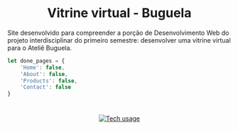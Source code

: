 <center>

# Vitrine virtual - Buguela

</center>

Site desenvolvido para compreender a porção de Desenvolvimento Web do projeto interdisciplinar do primeiro semestre: desenvolver uma vitrine virtual para o Ateliê Buguela.

```js
let done_pages = {
    'Home': false,
    'About': false,
    'Products': false,
    'Contact': false
}
```
<center>

#
[![Tech usage](https://skillicons.dev/icons?i=html,css,js&theme=dark&perline=10)](https://skillicons.dev)
#

</center>
